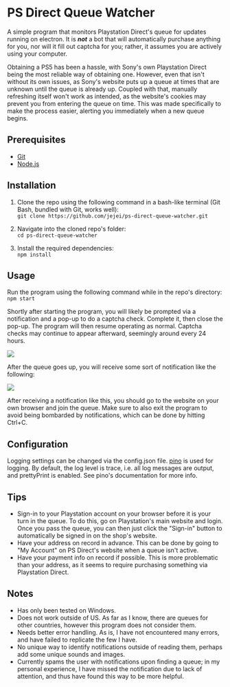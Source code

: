 # PS Direct Queue Watcher
A simple program that monitors Playstation Direct's queue for updates running on electron. It is ***not*** a bot that will automatically purchase anything for you, nor will it fill out captcha for you; rather, it assumes you are actively using your computer.

Obtaining a PS5 has been a hassle, with Sony's own Playstation Direct being the most reliable way of obtaining one. However, even that isn't without its own issues, as Sony's website puts up a queue at times that are unknown until the queue is already up. Coupled with that, manually refreshing itself won't work as intended, as the website's cookies may prevent you from entering the queue on time. This was made specifically to make the process easier, alerting you immediately when a new queue begins.

## Prerequisites
* [Git](https://git-scm.com/downloads)
* [Node.js](https://nodejs.org)

## Installation
1. Clone the repo using the following command in a bash-like terminal (Git Bash, bundled with Git, works well):\
`git clone https://github.com/jejei/ps-direct-queue-watcher.git`

2. Navigate into the cloned repo's folder:\
`cd ps-direct-queue-watcher`

3. Install the required dependencies:\
`npm install`

## Usage
Run the program using the following command while in the repo's directory:\
`npm start`

Shortly after starting the program, you will likely be prompted via a notification and a pop-up to do a captcha check. Complete it, then close the pop-up. The program will then resume operating as normal. Captcha checks may continue to appear afterward, seemingly around every 24 hours.

![](https://i.imgur.com/xAcctmg.jpg)

After the queue goes up, you will receive some sort of notification like the following:

![](https://i.imgur.com/DkcRS3w.jpg)

After receiving a notification like this, you should go to the website on your own browser and join the queue. Make sure to also exit the program to avoid being bombarded by notifications, which can be done by hitting Ctrl+C.

## Configuration
Logging settings can be changed via the config.json file. [pino](https://github.com/pinojs/pino) is used for logging. By default, the log level is trace, i.e. all log messages are output, and prettyPrint is enabled. See pino's documentation for more info.

## Tips
* Sign-in to your Playstation account on your browser before it is your turn in the queue. To do this, go on Playstation's main website and login. Once you pass the queue, you can then just click the "Sign-in" button to automatically be signed in on the shop's website.
* Have your address on record in advance. This can be done by going to "My Account" on PS Direct's website when a queue isn't active.
* Have your payment info on record if possible. This is more problematic than your address, as it seems to require purchasing something via Playstation Direct.

## Notes
* Has only been tested on Windows.
* Does not work outside of US. As far as I know, there are queues for other countries, however this program does not consider them.
* Needs better error handling. As is, I have not encountered many errors, and have failed to replicate the few I have.
* No unique way to identify notifications outside of reading them, perhaps add some unique sounds and images.
* Currently spams the user with notifications upon finding a queue; in my personal experience, I have missed the notification due to lack of attention, and thus have found this way to be more helpful.
